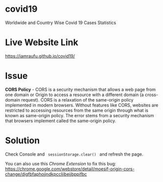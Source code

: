 # covid19
Worldwide and Country Wise Covid 19 Cases Statistics

# Live Website Link
https://iamraufu.github.io/covid19/

# Issue
**CORS Policy** - CORS is a security mechanism that allows a web page from one domain or Origin to access a resource with a different domain (a cross-domain request). CORS is a relaxation of the same-origin policy implemented in modern browsers. Without features like CORS, websites are restricted to accessing resources from the same origin through what is known as same-origin policy. The error stems from a security mechanism that browsers implement called the same-origin policy.

# Solution
Check Console and <code> sessionStorage.clear() </code> and refresh the page. 

You can also use this *Chrome Extension* to fix this bug: 
https://chrome.google.com/webstore/detail/moesif-origin-cors-change/digfbfaphojjndkpccljibejjbppifbc

